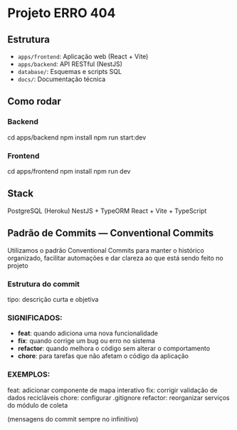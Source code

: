 # Projeto ERRO 404

## Estrutura
- `apps/frontend`: Aplicação web (React + Vite)
- `apps/backend`: API RESTful (NestJS)
- `database/`: Esquemas e scripts SQL
- `docs/`: Documentação técnica

## Como rodar

### Backend
cd apps/backend
npm install
npm run start:dev

### Frontend
cd apps/frontend
npm install
npm run dev

## Stack
PostgreSQL (Heroku)
NestJS + TypeORM
React + Vite + TypeScript

##  Padrão de Commits — Conventional Commits
Utilizamos o padrão Conventional Commits para manter o histórico organizado, facilitar automações e dar clareza ao que está sendo feito no projeto

### Estrutura do commit
tipo: descrição curta e objetiva

### SIGNIFICADOS:

- **feat**: quando adiciona uma nova funcionalidade
- **fix**: quando corrige um bug ou erro no sistema
- **refactor**: quando melhora o código sem alterar o comportamento
- **chore**: para tarefas que não afetam o código da aplicação

### EXEMPLOS:
feat: adicionar componente de mapa interativo
fix: corrigir validação de dados recicláveis
chore: configurar .gitignore
refactor: reorganizar serviços do módulo de coleta

(mensagens do commit sempre no infinitivo)

